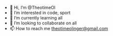 - 👋 Hi, I’m @TheotimeOl
- 👀 I’m interested in code, sport 
- 🌱 I’m currently learning all
- 💞️ I’m looking to collaborate on all
- 📫 How to reach me theotimeolinger@gmail.com

<!---
TheotimeOl/TheotimeOl is a ✨ special ✨ repository because its `README.md` (this file) appears on your GitHub profile.
You can click the Preview link to take a look at your changes.
--->
